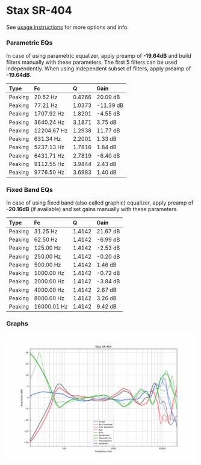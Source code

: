 # Stax SR-404
See [usage instructions](https://github.com/jaakkopasanen/AutoEq#usage) for more options and info.

### Parametric EQs
In case of using parametric equalizer, apply preamp of **-19.64dB** and build filters manually
with these parameters. The first 5 filters can be used independently.
When using independent subset of filters, apply preamp of **-19.64dB**.

| Type    | Fc          |      Q | Gain      |
|:--------|:------------|:-------|:----------|
| Peaking | 20.52 Hz    | 0.4266 | 20.09 dB  |
| Peaking | 77.21 Hz    | 1.0373 | -11.39 dB |
| Peaking | 1707.92 Hz  | 1.8201 | -4.55 dB  |
| Peaking | 3640.24 Hz  | 3.1871 | 3.75 dB   |
| Peaking | 12204.67 Hz | 1.2938 | 11.77 dB  |
| Peaking | 631.34 Hz   | 2.2001 | 1.33 dB   |
| Peaking | 5237.13 Hz  | 1.7816 | 1.84 dB   |
| Peaking | 6431.71 Hz  | 2.7819 | -6.40 dB  |
| Peaking | 9112.55 Hz  | 3.9844 | 2.43 dB   |
| Peaking | 9776.50 Hz  | 3.6983 | 1.40 dB   |

### Fixed Band EQs
In case of using fixed band (also called graphic) equalizer, apply preamp of **-20.16dB**
(if available) and set gains manually with these parameters.

| Type    | Fc          |      Q | Gain     |
|:--------|:------------|:-------|:---------|
| Peaking | 31.25 Hz    | 1.4142 | 21.67 dB |
| Peaking | 62.50 Hz    | 1.4142 | -6.99 dB |
| Peaking | 125.00 Hz   | 1.4142 | -2.53 dB |
| Peaking | 250.00 Hz   | 1.4142 | -0.20 dB |
| Peaking | 500.00 Hz   | 1.4142 | 1.46 dB  |
| Peaking | 1000.00 Hz  | 1.4142 | -0.72 dB |
| Peaking | 2000.00 Hz  | 1.4142 | -3.84 dB |
| Peaking | 4000.00 Hz  | 1.4142 | 2.67 dB  |
| Peaking | 8000.00 Hz  | 1.4142 | 3.26 dB  |
| Peaking | 16000.01 Hz | 1.4142 | 9.42 dB  |

### Graphs
![](./Stax%20SR-404.png)
